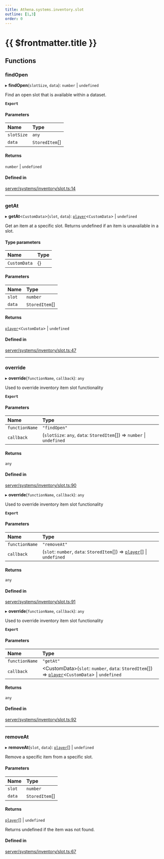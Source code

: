 ```yaml
---
title: Athena.systems.inventory.slot
outline: [1,3]
order: 0
---
```


# {{ $frontmatter.title }}


## Functions

### findOpen

▸ **findOpen**(`slotSize`, `data`): `number` \| `undefined`

Find an open slot that is available within a dataset.

**`Export`**

#### Parameters

| Name | Type |
| :------ | :------ |
| `slotSize` | `any` |
| `data` | `StoredItem`[] |

#### Returns

`number` \| `undefined`

#### Defined in

[server/systems/inventory/slot.ts:14](https://github.com/Stuyk/altv-athena/blob/627294b/src/core/server/systems/inventory/slot.ts#L14)

___

### getAt

▸ **getAt**<`CustomData`\>(`slot`, `data`): [`player`](server_config.md#player)<`CustomData`\> \| `undefined`

Get an item at a specific slot.
Returns undefined if an item is unavailable in a slot.

#### Type parameters

| Name | Type |
| :------ | :------ |
| `CustomData` | {} |

#### Parameters

| Name | Type |
| :------ | :------ |
| `slot` | `number` |
| `data` | `StoredItem`[] |

#### Returns

[`player`](server_config.md#player)<`CustomData`\> \| `undefined`

#### Defined in

[server/systems/inventory/slot.ts:47](https://github.com/Stuyk/altv-athena/blob/627294b/src/core/server/systems/inventory/slot.ts#L47)

___

### override

▸ **override**(`functionName`, `callback`): `any`

Used to override inventory item slot functionality

**`Export`**

#### Parameters

| Name | Type |
| :------ | :------ |
| `functionName` | ``"findOpen"`` |
| `callback` | (`slotSize`: `any`, `data`: `StoredItem`[]) => `number` \| `undefined` |

#### Returns

`any`

#### Defined in

[server/systems/inventory/slot.ts:90](https://github.com/Stuyk/altv-athena/blob/627294b/src/core/server/systems/inventory/slot.ts#L90)

▸ **override**(`functionName`, `callback`): `any`

Used to override inventory item slot functionality

**`Export`**

#### Parameters

| Name | Type |
| :------ | :------ |
| `functionName` | ``"removeAt"`` |
| `callback` | (`slot`: `number`, `data`: `StoredItem`[]) => [`player`](server_config.md#player)[] \| `undefined` |

#### Returns

`any`

#### Defined in

[server/systems/inventory/slot.ts:91](https://github.com/Stuyk/altv-athena/blob/627294b/src/core/server/systems/inventory/slot.ts#L91)

▸ **override**(`functionName`, `callback`): `any`

Used to override inventory item slot functionality

**`Export`**

#### Parameters

| Name | Type |
| :------ | :------ |
| `functionName` | ``"getAt"`` |
| `callback` | <CustomData\>(`slot`: `number`, `data`: `StoredItem`[]) => [`player`](server_config.md#player)<`CustomData`\> \| `undefined` |

#### Returns

`any`

#### Defined in

[server/systems/inventory/slot.ts:92](https://github.com/Stuyk/altv-athena/blob/627294b/src/core/server/systems/inventory/slot.ts#L92)

___

### removeAt

▸ **removeAt**(`slot`, `data`): [`player`](server_config.md#player)[] \| `undefined`

Remove a specific item from a specific slot.

#### Parameters

| Name | Type |
| :------ | :------ |
| `slot` | `number` |
| `data` | `StoredItem`[] |

#### Returns

[`player`](server_config.md#player)[] \| `undefined`

Returns undefined if the item was not found.

#### Defined in

[server/systems/inventory/slot.ts:67](https://github.com/Stuyk/altv-athena/blob/627294b/src/core/server/systems/inventory/slot.ts#L67)
